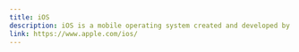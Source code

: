```yaml
---
title: iOS
description: iOS is a mobile operating system created and developed by Apple Inc. exclusively for its hardware.
link: https://www.apple.com/ios/
---
```

